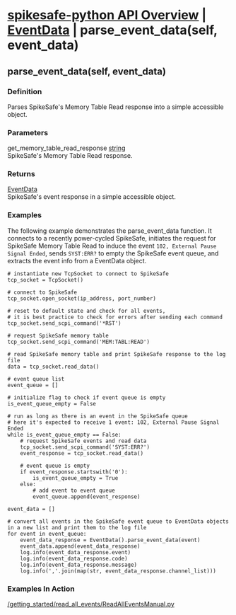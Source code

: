 # [spikesafe-python API Overview](/spikesafe_python_lib_docs/README.md) | [EventData](/spikesafe_python_lib_docs/EventData/README.md) | parse_event_data(self, event_data)

## parse_event_data(self, event_data)

### Definition
Parses SpikeSafe's Memory Table Read response into a simple accessible object.

### Parameters
get_memory_table_read_response [string](https://docs.python.org/3/library/string.html)  
SpikeSafe's Memory Table Read response.

### Returns
[EventData](/spikesafe_python_lib_docs/EventData/README.md)  
SpikeSafe's event response in a simple accessible object.

### Examples
The following example demonstrates the parse_event_data function. It connects to a recently power-cycled SpikeSafe, initiates the request for SpikeSafe Memory Table Read to induce the event `102, External Pause Signal Ended`, sends `SYST:ERR?` to empty the SpikeSafe event queue, and extracts the event info from a EventData object.
```
# instantiate new TcpSocket to connect to SpikeSafe
tcp_socket = TcpSocket()

# connect to SpikeSafe                        
tcp_socket.open_socket(ip_address, port_number)  

# reset to default state and check for all events,
# it is best practice to check for errors after sending each command      
tcp_socket.send_scpi_command('*RST') 

# request SpikeSafe memory table
tcp_socket.send_scpi_command('MEM:TABL:READ')

# read SpikeSafe memory table and print SpikeSafe response to the log file
data = tcp_socket.read_data()   

# event queue list
event_queue = []

# initialize flag to check if event queue is empty 
is_event_queue_empty = False                                                                                                                      

# run as long as there is an event in the SpikeSafe queue
# here it's expected to receive 1 event: 102, External Pause Signal Ended
while is_event_queue_empty == False:
    # request SpikeSafe events and read data 
    tcp_socket.send_scpi_command('SYST:ERR?')                                        
    event_response = tcp_socket.read_data()

    # event queue is empty
    if event_response.startswith('0'):
        is_event_queue_empty = True
    else:
        # add event to event queue
        event_queue.append(event_response)

event_data = []

# convert all events in the SpikeSafe event queue to EventData objects in a new list and print them to the log file
for event in event_queue:
    event_data_response = EventData().parse_event_data(event)
    event_data.append(event_data_response)
    log.info(event_data_response.event)
    log.info(event_data_response.code)
    log.info(event_data_response.message)
    log.info(','.join(map(str, event_data_response.channel_list)))
```

### Examples In Action
[/getting_started/read_all_events/ReadAllEventsManual.py](/getting_started/read_all_events/ReadAllEventsManual.py)